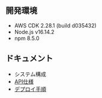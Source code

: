 ## 開発環境
- AWS CDK 2.28.1 (build d035432)
- Node.js v16.14.2
- npm 8.5.0

## ドキュメント
- システム構成
- [API仕様](/doc/API仕様.md)
- [デプロイ手順](/doc/デプロイ手順.md)